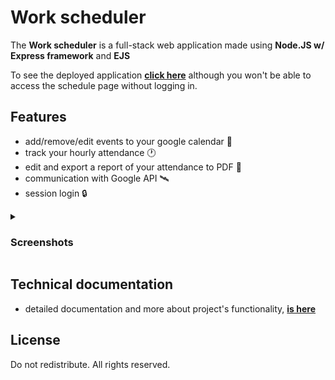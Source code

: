 # Work scheduler
The **Work scheduler** is a full-stack web application made using **Node.JS w/ Express framework** and **EJS**

To see the deployed application **[click here](https://work-scheduler.up.railway.app/)** although you won't be able to access the schedule page without logging in.

## Features
- add/remove/edit events to your google calendar 📅
- track your hourly attendance 🕐
- edit and export a report of your attendance to PDF 📁
- communication with Google API 🛰️
- session login 🔒


<details>
<summary><h3>Screenshots</h3></summary>
<div style="width: 100%; display: grid; grid-template-columns: repeat(6); grid-template-rows: repeat(2, auto); gap: 10px;">
<img src="/docs/imgs/1.png" alt="Login page" style="width: auto; height: 100%; object-fit: cover; grid-column: span 2;">
<img src="/docs/imgs/2.png" alt="Calendar" style="width: auto; height: 100%; object-fit: cover; grid-column: span 2;">
<img src="/docs/imgs/3.png" alt="Export table" style="width: auto; height: 100%; object-fit: cover; grid-column: span 2;">
<img src="/docs/imgs/4.png" alt="Print popup" style="width: auto; height: 100%; object-fit: cover; grid-column: span 2;">
<img src="/docs/imgs/5.png" alt="Phone view" style="width: auto; height: 100%; object-fit: cover; grid-column: 5 / 6; grid-row: 1 / 3;">
</div>
</details>



## Technical documentation
- detailed documentation and more about project's functionality, **[is here](./docs/DOCUMENTATION.md)**

## License
Do not redistribute. All rights reserved.
